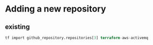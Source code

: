 # Adding a new repository

## existing

```terraform
tf import github_repository.repositories[3] terraform-aws-activemq
```
